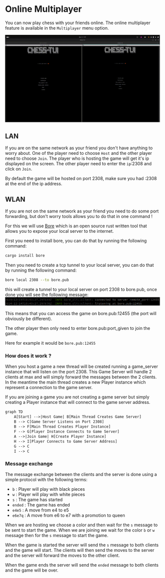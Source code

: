 # Online Multiplayer

You can now play chess with your friends online. The online multiplayer feature is available in the `Multiplayer` menu option.

![multiplayer gif demo](./multiplayer.gif)


## LAN

If you are on the same network as your friend you don't have anything to worry about. One of the player need to choose `Host` and the other player need to choose `Join`. The player who is hosting the game will get it's ip displayed on the screen. The other player need to enter the `ip`:2308 and click on `Join`.

By default the game will be hosted on port 2308, make sure you had :2308 at the end of the ip address.

## WLAN

If you are not on the same network as your friend you need to do some port forwarding, but don't worry tools allows you to do that in one command !

For this we will use [Bore](https://github.com/ekzhang/bore) which is an open source rust written tool that allows you to expose your local server to the internet.

First you need to install bore, you can do that by running the following command:

```bash
cargo install bore
```

Then you need to create a tcp tunnel to your local server, you can do that by running the following command:

```bash
bore local 2308 --to bore.pub
```

this will create a tunnel to your local server on port 2308 to bore.pub, once done you will see the following message:
![Bore port](bore-port.png)

This means that you can access the game on bore.pub:12455 (the port will obviously be different).

The other player then only need to enter bore.pub:port_given to join the game.

Here for example it would be `bore.pub:12455`

### How does it work ?

When you host a game a new thread will be created running a game_server instance that will listen on the port 2308. This Game Server will handle 2 clients at max and will simply forward the messages between the 2 clients. In the meantime the main thread creates a new Player instance which represent a connection to the game server.

If you are joining a game you are not creating a game server but simply creating a Player instance that will connect to the game server address.

```mermaid
graph TD
    A[Start] -->|Host Game| B[Main Thread Creates Game Server]
    B --> C[Game Server Listens on Port 2308]
    B --> F[Main Thread Creates Player Instance]
    F --> G[Player Instance Connects to Game Server]
    A -->|Join Game| H[Create Player Instance]
    H --> I[Player Connects to Game Server Address]
    G --> C
    I --> C
```

### Message exchange

The message exchange between the clients and the server is done using a simple protocol with the following terms:

- `b` : Player will play with black pieces
- `w` : Player will play with white pieces
- `s` : The game has started
- `ended` : The game has ended
- `e4e5` : A move from e4 to e5
- `e6e7q` : A move from e6 to e7 with a promotion to queen

When we are hosting we choose a color and then wait for the `s` message to be sent to start the game. When we are joining we wait for the color `b` or `w` message then for the `s` message to start the game.

When the game is started the server will send the `s` message to both clients and the game will start. The clients will then send the moves to the server and the server will forward the moves to the other client.

When the game ends the server will send the `ended` message to both clients and the game will be over.
